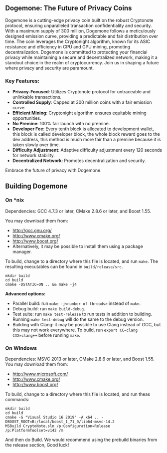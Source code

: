 ## **Dogemone: The Future of Privacy Coins**

Dogemone is a cutting-edge privacy coin built on the robust Cryptonote protocol, ensuring unparalleled transaction confidentiality and security. With a maximum supply of 300 million, Dogemone follows a meticulously designed emission curve, providing a predictable and fair distribution over time. The coin leverages the Cryptonight algorithm, known for its ASIC resistance and efficiency in CPU and GPU mining, promoting decentralization. Dogemone is committed to protecting your financial privacy while maintaining a secure and decentralized network, making it a standout choice in the realm of cryptocurrency. Join us in shaping a future where privacy and security are paramount.

### **Key Features:**
- **Privacy-Focused**: Utilizes Cryptonote protocol for untraceable and unlinkable transactions.
- **Controlled Supply**: Capped at 300 million coins with a fair emission curve.
- **Efficient Mining**: Cryptonight algorithm ensures equitable mining opportunities.
- **No Premine**: 100% fair launch with no premine.
- **Developer Fee**: Every tenth block is allocated to development wallet, this block is called developer block, the whole block reward goes to the dev address, this method is much more fair than a premine because it is taken slowly over time.
- **Difficulty Adjustment**: Adaptive difficulty adjustment every 120 seconds for network stability.
- **Decentralized Network**: Promotes decentralization and security.

Embrace the future of privacy with Dogemone.


## Building Dogemone 

### On *nix

Dependencies: GCC 4.7.3 or later, CMake 2.8.6 or later, and Boost 1.55.

You may download them from:

* http://gcc.gnu.org/
* http://www.cmake.org/
* http://www.boost.org/
* Alternatively, it may be possible to install them using a package manager.

To build, change to a directory where this file is located, and run `make`. The resulting executables can be found in `build/release/src`.

```
mkdir build
cd build
cmake -DSTATIC=ON .. && make -j4
```

**Advanced options:**

* Parallel build: run `make -j<number of threads>` instead of `make`.
* Debug build: run `make build-debug`.
* Test suite: run `make test-release` to run tests in addition to building. Running `make test-debug` will do the same to the debug version.
* Building with Clang: it may be possible to use Clang instead of GCC, but this may not work everywhere. To build, run `export CC=clang CXX=clang++` before running `make`.

### On Windows
Dependencies: MSVC 2013 or later, CMake 2.8.6 or later, and Boost 1.55. You may download them from:

* http://www.microsoft.com/
* http://www.cmake.org/
* http://www.boost.org/

To build, change to a directory where this file is located, and run theas commands: 
```
mkdir build
cd build
cmake -G "Visual Studio 16 2019" -A x64 .. -DBOOST_ROOT=B:/local/boost_1_71_0/lib64-msvc-14.2
MSBuild CryptoNote.sln /p:Configuration=Release /p:PlatformToolset=v142 /m
```

And then do Build.
We would recommend using the prebuild binaries from the release section, Good luck!
